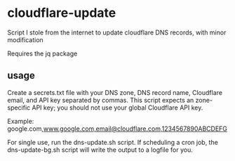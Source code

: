 # cloudflare-update
Script I stole from the internet to update cloudflare DNS records, with minor modification

Requires the jq package

## usage
Create a secrets.txt file with your DNS zone, DNS record name, Cloudflare email, and API key separated by commas. This script expects an zone-specific API key; you should not use your global Cloudflare API key.

Example: google.com,www.google.com,email@cloudflare.com,1234567890ABCDEFG

For single use, run the dns-update.sh script. If scheduling a cron job, 
the dns-update-bg.sh script will write the output to a logfile for you. 
